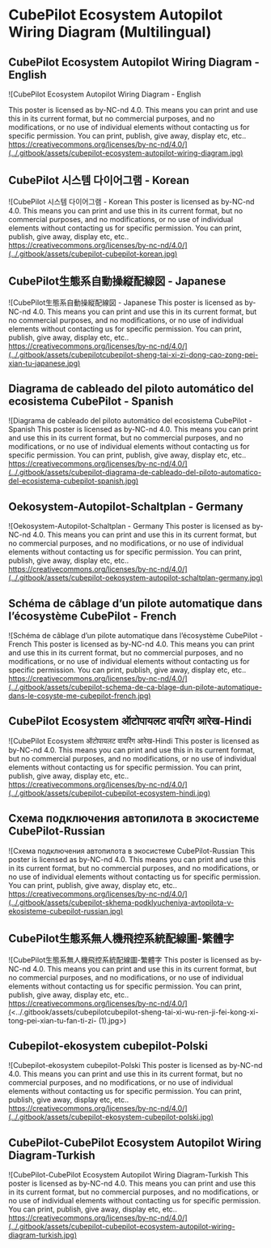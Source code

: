 # CubePilot Ecosystem Autopilot Wiring Diagram (Multilingual)

## CubePilot Ecosystem Autopilot Wiring Diagram - English

![CubePilot Ecosystem Autopilot Wiring Diagram - English

This poster is licensed as by-NC-nd 4.0. This means you can print and use this in its current format, but no commercial purposes, and no modifications, or no use of individual elements without contacting us for specific permission. You can print, publish, give away, display etc, etc..
https://creativecommons.org/licenses/by-nc-nd/4.0/](../.gitbook/assets/cubepilot-ecosystem-autopilot-wiring-diagram.jpg)

## CubePilot 시스템 다이어그램 - Korean

![CubePilot 시스템 다이어그램 - Korean
This poster is licensed as by-NC-nd 4.0. This means you can print and use this in its current format, but no commercial purposes, and no modifications, or no use of individual elements without contacting us for specific permission. You can print, publish, give away, display etc, etc..
https://creativecommons.org/licenses/by-nc-nd/4.0/](../.gitbook/assets/cubepilot-cubepilot-korean.jpg)

## CubePilot生態系自動操縦配線図 - Japanese

![CubePilot生態系自動操縦配線図 - Japanese
This poster is licensed as by-NC-nd 4.0. This means you can print and use this in its current format, but no commercial purposes, and no modifications, or no use of individual elements without contacting us for specific permission. You can print, publish, give away, display etc, etc..
https://creativecommons.org/licenses/by-nc-nd/4.0/](../.gitbook/assets/cubepilotcubepilot-sheng-tai-xi-zi-dong-cao-zong-pei-xian-tu-japanese.jpg)

## Diagrama de cableado del piloto automático del ecosistema CubePilot - Spanish

![Diagrama de cableado del piloto automático del ecosistema CubePilot - Spanish
This poster is licensed as by-NC-nd 4.0. This means you can print and use this in its current format, but no commercial purposes, and no modifications, or no use of individual elements without contacting us for specific permission. You can print, publish, give away, display etc, etc..
https://creativecommons.org/licenses/by-nc-nd/4.0/](../.gitbook/assets/cubepilot-diagrama-de-cableado-del-piloto-automatico-del-ecosistema-cubepilot-spanish.jpg)

## Oekosystem-Autopilot-Schaltplan - Germany

![Oekosystem-Autopilot-Schaltplan - Germany
This poster is licensed as by-NC-nd 4.0. This means you can print and use this in its current format, but no commercial purposes, and no modifications, or no use of individual elements without contacting us for specific permission. You can print, publish, give away, display etc, etc..
https://creativecommons.org/licenses/by-nc-nd/4.0/](../.gitbook/assets/cubepilot-oekosystem-autopilot-schaltplan-germany.jpg)

## Schéma de câblage d’un pilote automatique dans l’écosystème CubePilot - French

![Schéma de câblage d’un pilote automatique dans l’écosystème CubePilot - French
This poster is licensed as by-NC-nd 4.0. This means you can print and use this in its current format, but no commercial purposes, and no modifications, or no use of individual elements without contacting us for specific permission. You can print, publish, give away, display etc, etc..
https://creativecommons.org/licenses/by-nc-nd/4.0/](../.gitbook/assets/cubepilot-schema-de-ca-blage-dun-pilote-automatique-dans-le-cosyste-me-cubepilot-french.jpg)

## CubePilot Ecosystem ऑटोपायलट वायरिंग आरेख-Hindi

![CubePilot Ecosystem ऑटोपायलट वायरिंग आरेख-Hindi
This poster is licensed as by-NC-nd 4.0. This means you can print and use this in its current format, but no commercial purposes, and no modifications, or no use of individual elements without contacting us for specific permission. You can print, publish, give away, display etc, etc..
https://creativecommons.org/licenses/by-nc-nd/4.0/](../.gitbook/assets/cubepilot-cubepilot-ecosystem-hindi.jpg)

## Схема подключения автопилота в экосистеме CubePilot-Russian

![Схема подключения автопилота в экосистеме CubePilot-Russian
This poster is licensed as by-NC-nd 4.0. This means you can print and use this in its current format, but no commercial purposes, and no modifications, or no use of individual elements without contacting us for specific permission. You can print, publish, give away, display etc, etc..
https://creativecommons.org/licenses/by-nc-nd/4.0/](../.gitbook/assets/cubepilot-skhema-podklyucheniya-avtopilota-v-ekosisteme-cubepilot-russian.jpg)

## CubePilot生態系無人機飛控系統配線圖-繁體字

![CubePilot生態系無人機飛控系統配線圖-繁體字
This poster is licensed as by-NC-nd 4.0. This means you can print and use this in its current format, but no commercial purposes, and no modifications, or no use of individual elements without contacting us for specific permission. You can print, publish, give away, display etc, etc..
https://creativecommons.org/licenses/by-nc-nd/4.0/](<../.gitbook/assets/cubepilotcubepilot-sheng-tai-xi-wu-ren-ji-fei-kong-xi-tong-pei-xian-tu-fan-ti-zi- (1).jpg>)

## Cubepilot-ekosystem cubepilot-Polski

![Cubepilot-ekosystem cubepilot-Polski
This poster is licensed as by-NC-nd 4.0. This means you can print and use this in its current format, but no commercial purposes, and no modifications, or no use of individual elements without contacting us for specific permission. You can print, publish, give away, display etc, etc..
https://creativecommons.org/licenses/by-nc-nd/4.0/](../.gitbook/assets/cubepilot-ekosystem-cubepilot-polski.jpg)

## CubePilot-CubePilot Ecosystem Autopilot Wiring Diagram-Turkish

![CubePilot-CubePilot Ecosystem Autopilot Wiring Diagram-Turkish
This poster is licensed as by-NC-nd 4.0. This means you can print and use this in its current format, but no commercial purposes, and no modifications, or no use of individual elements without contacting us for specific permission. You can print, publish, give away, display etc, etc..
https://creativecommons.org/licenses/by-nc-nd/4.0/](../.gitbook/assets/cubepilot-cubepilot-ecosystem-autopilot-wiring-diagram-turkish.jpg)

